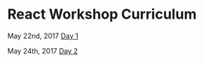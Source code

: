 # React Workshop Curriculum

May 22nd, 2017
[Day 1](/curriculum/day1.md)

May 24th, 2017
[Day 2](/curriculum/day2.md)

